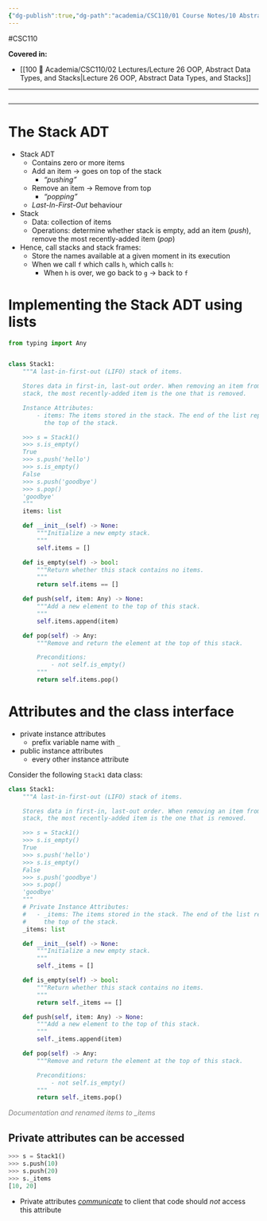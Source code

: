 ```yaml
---
{"dg-publish":true,"dg-path":"academia/CSC110/01 Course Notes/10 Abstraction, Classes, Software Design/10.5 Stacks.md","permalink":"/academia/csc-110/01-course-notes/10-abstraction-classes-software-design/10-5-stacks/","created":"2023-11-21T16:10:09.471-05:00","updated":"2023-11-21T16:22:42.442-05:00"}
---
```


#CSC110

**Covered in:**
- [[100 📒 Academia/CSC110/02 Lectures/Lecture 26 OOP, Abstract Data Types, and Stacks\|Lecture 26 OOP, Abstract Data Types, and Stacks]]
---
```table-of-contents
```
---
# The Stack ADT

- Stack ADT
	- Contains zero or more items
	- Add an item → goes on top of the stack
		- *“pushing”*
	- Remove an item → Remove from top
		- *“popping”*
	- *Last-In-First-Out* behaviour
- Stack
	- Data: collection of items
	- Operations: determine whether stack is empty, add an item (*push*), remove the most recently-added item (*pop*)
- Hence, call stacks and stack frames:
	- Store the names available at a given moment in its execution
	- When we call `f` which calls `h`, which calls `h`:
		- When `h` is over, we go back to `g` → back to `f`

# Implementing the Stack ADT using lists

```python
from typing import Any


class Stack1:
    """A last-in-first-out (LIFO) stack of items.

    Stores data in first-in, last-out order. When removing an item from the
    stack, the most recently-added item is the one that is removed.

    Instance Attributes:
        - items: The items stored in the stack. The end of the list represents
          the top of the stack.

    >>> s = Stack1()
    >>> s.is_empty()
    True
    >>> s.push('hello')
    >>> s.is_empty()
    False
    >>> s.push('goodbye')
    >>> s.pop()
    'goodbye'
    """
    items: list

    def __init__(self) -> None:
        """Initialize a new empty stack.
        """
        self.items = []

    def is_empty(self) -> bool:
        """Return whether this stack contains no items.
        """
        return self.items == []

    def push(self, item: Any) -> None:
        """Add a new element to the top of this stack.
        """
        self.items.append(item)

    def pop(self) -> Any:
        """Remove and return the element at the top of this stack.

        Preconditions:
            - not self.is_empty()
        """
        return self.items.pop()
```

# Attributes and the class interface

- private instance attributes
	- prefix variable name with `_`
- public instance attributes
	- every other instance attribute

Consider the following `Stack1` data class:
```python
class Stack1:
    """A last-in-first-out (LIFO) stack of items.

    Stores data in first-in, last-out order. When removing an item from the
    stack, the most recently-added item is the one that is removed.

    >>> s = Stack1()
    >>> s.is_empty()
    True
    >>> s.push('hello')
    >>> s.is_empty()
    False
    >>> s.push('goodbye')
    >>> s.pop()
    'goodbye'
    """
    # Private Instance Attributes:
    #   - _items: The items stored in the stack. The end of the list represents
    #     the top of the stack.
    _items: list

    def __init__(self) -> None:
        """Initialize a new empty stack.
        """
        self._items = []

    def is_empty(self) -> bool:
        """Return whether this stack contains no items.
        """
        return self._items == []

    def push(self, item: Any) -> None:
        """Add a new element to the top of this stack.
        """
        self._items.append(item)

    def pop(self) -> Any:
        """Remove and return the element at the top of this stack.

        Preconditions:
            - not self.is_empty()
        """
        return self._items.pop()
```
<div class="caption" style="color: grey"><i>Documentation and renamed items to _items</i></div>

## Private attributes can be accessed

```python
>>> s = Stack1()
>>> s.push(10)
>>> s.push(20)
>>> s._items
[10, 20]
```

- Private attributes *<u>communicate</u>* to client that code should *not* access this attribute